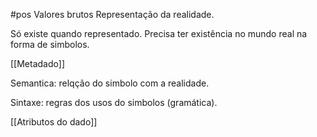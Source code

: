#pos
Valores brutos
Representação da realidade. 

Só existe quando representado. Precisa ter existência no mundo real na forma de simbolos.

[[Metadado]] 

Semantica: relqção do simbolo com a realidade.

Sintaxe: regras dos usos do simbolos (gramática).

[[Atributos do dado]]